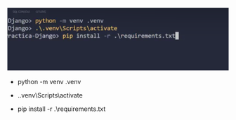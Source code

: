 ![alt text](image.png)


- python -m venv .venv

- .\.venv\Scripts\activate

- pip install -r .\requirements.txt